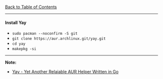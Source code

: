 [Back to Table of Contents](../README.md)
***

#### Install Yay
* `sudo pacman --noconfirm -S git`
* `git clone https://aur.archlinux.git/yay.git`
* `cd yay`
* `makepkg -si`

---
__Note:__ 
* [Yay - Yet Another Relaiable AUR Helper Written in Go](https://www.ostechnix.com/yay-found-yet-another-reliable-aur-helper/)
